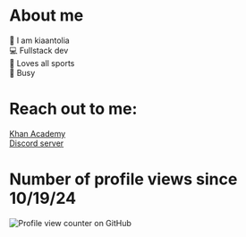 # About me
👋 I am kiaantolia<br>
💻 Fullstack dev<br>
🏃 Loves all sports <br>
🥶 Busy 

# Reach out to me: 
<a href = "https://khanacademy.org/profile/kiaantolia.ka">Khan Academy</a><br>
<a href = "https://discord.gg/ry2vfHqpAN">Discord server</a><br>


# Number of profile views since 10/19/24

![Profile view counter on GitHub](https://komarev.com/ghpvc/?username=kiaantolia)
